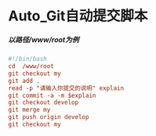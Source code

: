# Auto_Git自动提交脚本

##### 以路径/www/root为例

```ini
#!/bin/bash
cd  /www/root
git checkout my
git add .
read -p "请输入你提交的说明" explain
git commit -a -m $explain
git checkout develop
git merge my
git push origin develop
git checkout my
```